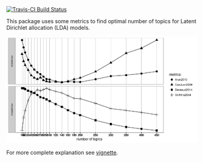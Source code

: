 <!-- README.md is generated from README.Rmd. Please edit that file -->
[![Travis-CI Build Status](https://travis-ci.org/nikita-moor/ldatuning.svg?branch=master)](https://travis-ci.org/nikita-moor/ldatuning)

This package uses some metrics to find optimal number of topics for Latent Dirichlet allocation (LDA) models.

![](README-unnamed-chunk-2-1.png)

For more complete explanation see [vignette](http://rpubs.com/siri/ldatuning).
